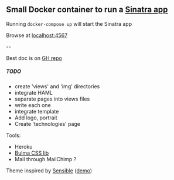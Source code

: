 
## Small Docker container to run a [Sinatra app](http://sinatrarb.com/)

Running `docker-compose up` will start the Sinatra app

Browse at [localhost:4567](http://localhost:4567)


--

Best doc is on [GH repo](https://github.com/sinatra/sinatra)


##### TODO

- create 'views' and 'img' directories
- integrate HAML
- separate pages into views files
- write each one
- integrate template
- Add logo, portrait
- Create 'technologies' page

Tools:
- Heroku
- [Bulma CSS lib](https://bulma.io/documentation/overview/start/)
- Mail through MailChimp ?

Theme inspired by [Sensible](https://modernthemes.net/wordpress-themes/sensible/)  ([demo](https://modernthemes.net/theme-demos/?theme=Sensible))
